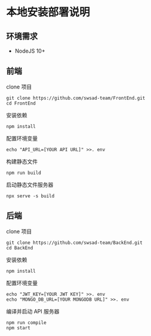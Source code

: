 # 本地安装部署说明

## 环境需求
* NodeJS 10+

## 前端
clone 项目
```shell
git clone https://github.com/swsad-team/FrontEnd.git
cd FrontEnd
```
安装依赖

```shell
npm install
```
配置环境变量
```shell
echo "API_URL=[YOUR API URL]" >>. env 
```
 构建静态文件
```shell
npm run build
```
启动静态文件服务器
```shell
npx serve -s build
```

## 后端

clone 项目
```shell
git clone https://github.com/swsad-team/BackEnd.git
cd BackEnd
```
安装依赖
```shell
npm install
```

配置环境变量
```shell
echo "JWT_KEY=[YOUR JWT KEY]" >>. env 
echo "MONGO_DB_URL=[YOUR MONGODB URL]" >>. env 
```
编译并启动 API 服务器
```shell
npm run compile
npm start
```
